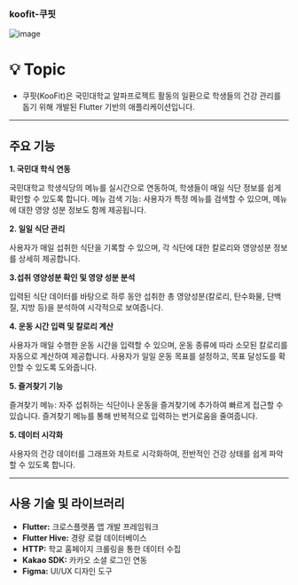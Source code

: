 ### koofit-쿠핏 ###
![image](https://github.com/team-KooFit/koofit-front/assets/139297274/85e1843b-6ec7-431b-b7c7-d9279c30a101)


# 💡 Topic

- 쿠핏(KooFit)은 국민대학교 알파프로젝트 활동의 일환으로 학생들의 건강 관리를 돕기 위해 개발된 Flutter 기반의 애플리케이션입니다.


---

## 주요 기능


**1. 국민대 학식 연동**

국민대학교 학생식당의 메뉴를 실시간으로 연동하여, 학생들이 매일 식단 정보를 쉽게 확인할 수 있도록 합니다. 메뉴 검색 기능: 사용자가 특정 메뉴를 검색할 수 있으며, 메뉴에 대한 영양 성분 정보도 함께 제공됩니다.


**2. 일일 식단 관리**

사용자가 매일 섭취한 식단을 기록할 수 있으며, 각 식단에 대한 칼로리와 영양성분 정보를 상세히 제공합니다. 


**3.섭취 영양성분 확인 및 영양 성분 분석**

입력된 식단 데이터를 바탕으로 하루 동안 섭취한 총 영양성분(칼로리, 탄수화물, 단백질, 지방 등)을 분석하여 시각적으로 보여줍니다.


**4. 운동 시간 입력 및 칼로리 계산**

사용자가 매일 수행한 운동 시간을 입력할 수 있으며, 운동 종류에 따라 소모된 칼로리를 자동으로 계산하여 제공합니다. 사용자가 일일 운동 목표를 설정하고, 목표 달성도를 확인할 수 있도록 도와줍니다.


**5. 즐겨찾기 기능**

즐겨찾기 메뉴: 자주 섭취하는 식단이나 운동을 즐겨찾기에 추가하여 빠르게 접근할 수 있습니다.  즐겨찾기 메뉴를 통해 반복적으로 입력하는 번거로움을 줄여줍니다.


**5. 데이터 시각화**

사용자의 건강 데이터를 그래프와 차트로 시각화하여, 전반적인 건강 상태를 쉽게 파악할 수 있도록 합니다.

---

## 사용 기술 및 라이브러리

- **Flutter:** 크로스플랫폼 앱 개발 프레임워크
- **Flutter Hive:** 경량 로컬 데이터베이스
- **HTTP:** 학교 홈페이지 크롤링을 통한 데이터 수집
- **Kakao SDK:** 카카오 소셜 로그인 연동
- **Figma:** UI/UX 디자인 도구
